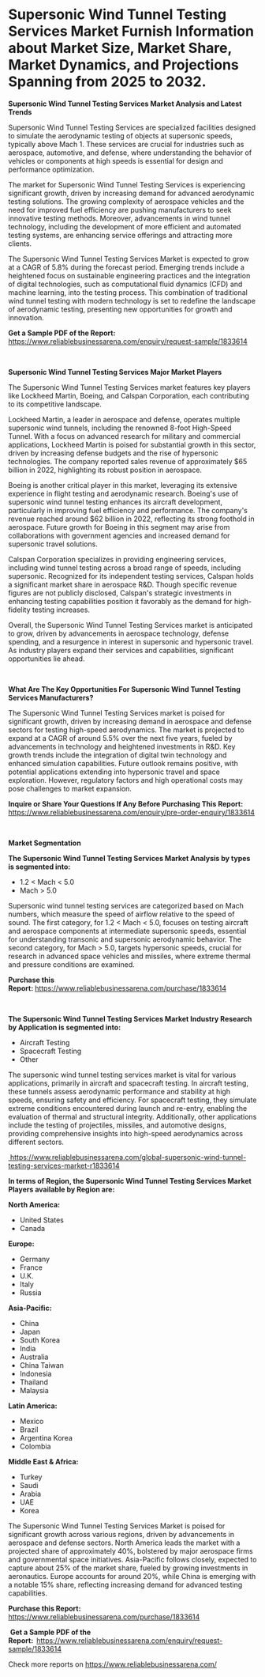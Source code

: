 <p><h1>Supersonic Wind Tunnel Testing Services Market Furnish Information about Market Size, Market Share, Market Dynamics, and Projections Spanning from 2025 to 2032.</h1></p><p><strong>Supersonic Wind Tunnel Testing Services Market Analysis and Latest Trends</strong></p>
<p><p>Supersonic Wind Tunnel Testing Services are specialized facilities designed to simulate the aerodynamic testing of objects at supersonic speeds, typically above Mach 1. These services are crucial for industries such as aerospace, automotive, and defense, where understanding the behavior of vehicles or components at high speeds is essential for design and performance optimization. </p><p>The market for Supersonic Wind Tunnel Testing Services is experiencing significant growth, driven by increasing demand for advanced aerodynamic testing solutions. The growing complexity of aerospace vehicles and the need for improved fuel efficiency are pushing manufacturers to seek innovative testing methods. Moreover, advancements in wind tunnel technology, including the development of more efficient and automated testing systems, are enhancing service offerings and attracting more clients.</p><p>The Supersonic Wind Tunnel Testing Services Market is expected to grow at a CAGR of 5.8% during the forecast period. Emerging trends include a heightened focus on sustainable engineering practices and the integration of digital technologies, such as computational fluid dynamics (CFD) and machine learning, into the testing process. This combination of traditional wind tunnel testing with modern technology is set to redefine the landscape of aerodynamic testing, presenting new opportunities for growth and innovation.</p></p>
<p><strong>Get a Sample PDF of the Report:&nbsp;</strong> <a href="https://www.reliablebusinessarena.com/enquiry/request-sample/1833614?utm_campaign=3168&utm_medium=2&utm_source=Github&utm_content=ia&utm_term=26032025&utm_id=supersonic-wind-tunnel-testing-services">https://www.reliablebusinessarena.com/enquiry/request-sample/1833614</a></p>
<p>&nbsp;</p>
<p><strong>Supersonic Wind Tunnel Testing Services Major Market Players</strong></p>
<p><p>The Supersonic Wind Tunnel Testing Services market features key players like Lockheed Martin, Boeing, and Calspan Corporation, each contributing to its competitive landscape.</p><p>Lockheed Martin, a leader in aerospace and defense, operates multiple supersonic wind tunnels, including the renowned 8-foot High-Speed Tunnel. With a focus on advanced research for military and commercial applications, Lockheed Martin is poised for substantial growth in this sector, driven by increasing defense budgets and the rise of hypersonic technologies. The company reported sales revenue of approximately $65 billion in 2022, highlighting its robust position in aerospace.</p><p>Boeing is another critical player in this market, leveraging its extensive experience in flight testing and aerodynamic research. Boeing's use of supersonic wind tunnel testing enhances its aircraft development, particularly in improving fuel efficiency and performance. The company's revenue reached around $62 billion in 2022, reflecting its strong foothold in aerospace. Future growth for Boeing in this segment may arise from collaborations with government agencies and increased demand for supersonic travel solutions.</p><p>Calspan Corporation specializes in providing engineering services, including wind tunnel testing across a broad range of speeds, including supersonic. Recognized for its independent testing services, Calspan holds a significant market share in aerospace R&D. Though specific revenue figures are not publicly disclosed, Calspan's strategic investments in enhancing testing capabilities position it favorably as the demand for high-fidelity testing increases.</p><p>Overall, the Supersonic Wind Tunnel Testing Services market is anticipated to grow, driven by advancements in aerospace technology, defense spending, and a resurgence in interest in supersonic and hypersonic travel. As industry players expand their services and capabilities, significant opportunities lie ahead.</p></p>
<p>&nbsp;</p>
<p><strong>What Are The Key Opportunities For Supersonic Wind Tunnel Testing Services Manufacturers?</strong></p>
<p><p>The Supersonic Wind Tunnel Testing Services market is poised for significant growth, driven by increasing demand in aerospace and defense sectors for testing high-speed aerodynamics. The market is projected to expand at a CAGR of around 5.5% over the next five years, fueled by advancements in technology and heightened investments in R&D. Key growth trends include the integration of digital twin technology and enhanced simulation capabilities. Future outlook remains positive, with potential applications extending into hypersonic travel and space exploration. However, regulatory factors and high operational costs may pose challenges to market expansion.</p></p>
<p><strong>Inquire or Share Your Questions If Any Before Purchasing This Report:</strong> <a href="https://www.reliablebusinessarena.com/enquiry/pre-order-enquiry/1833614?utm_campaign=3168&utm_medium=2&utm_source=Github&utm_content=ia&utm_term=26032025&utm_id=supersonic-wind-tunnel-testing-services">https://www.reliablebusinessarena.com/enquiry/pre-order-enquiry/1833614</a></p>
<p>&nbsp;</p>
<p><strong>Market Segmentation</strong></p>
<p><strong>The Supersonic Wind Tunnel Testing Services Market Analysis by types is segmented into:</strong></p>
<p><ul><li>1.2 < Mach < 5.0</li><li>Mach > 5.0</li></ul></p>
<p><p>Supersonic wind tunnel testing services are categorized based on Mach numbers, which measure the speed of airflow relative to the speed of sound. The first category, for 1.2 < Mach < 5.0, focuses on testing aircraft and aerospace components at intermediate supersonic speeds, essential for understanding transonic and supersonic aerodynamic behavior. The second category, for Mach > 5.0, targets hypersonic speeds, crucial for research in advanced space vehicles and missiles, where extreme thermal and pressure conditions are examined.</p></p>
<p><strong>Purchase this Report:&nbsp;</strong><a href="https://www.reliablebusinessarena.com/purchase/1833614?utm_campaign=3168&utm_medium=2&utm_source=Github&utm_content=ia&utm_term=26032025&utm_id=supersonic-wind-tunnel-testing-services">https://www.reliablebusinessarena.com/purchase/1833614</a></p>
<p>&nbsp;</p>
<p><strong>The Supersonic Wind Tunnel Testing Services Market Industry Research by Application is segmented into:</strong></p>
<p><ul><li>Aircraft Testing</li><li>Spacecraft Testing</li><li>Other</li></ul></p>
<p><p>The supersonic wind tunnel testing services market is vital for various applications, primarily in aircraft and spacecraft testing. In aircraft testing, these tunnels assess aerodynamic performance and stability at high speeds, ensuring safety and efficiency. For spacecraft testing, they simulate extreme conditions encountered during launch and re-entry, enabling the evaluation of thermal and structural integrity. Additionally, other applications include the testing of projectiles, missiles, and automotive designs, providing comprehensive insights into high-speed aerodynamics across different sectors.</p></p>
<p><a href="https://www.reliablebusinessarena.com/global-supersonic-wind-tunnel-testing-services-market-r1833614?utm_campaign=3168&utm_medium=2&utm_source=Github&utm_content=ia&utm_term=26032025&utm_id=supersonic-wind-tunnel-testing-services">&nbsp;https://www.reliablebusinessarena.com/global-supersonic-wind-tunnel-testing-services-market-r1833614</a></p>
<p><strong>In terms of Region, the Supersonic Wind Tunnel Testing Services Market Players available by Region are:</strong></p>
<p>
    <p> <strong> North America: </strong>
        <ul>
            <li>United States</li>
            <li>Canada</li>
        </ul>
        </p> 
    <p> <strong> Europe: </strong>
        <ul>
            <li>Germany</li>
            <li>France</li>
            <li>U.K.</li>
            <li>Italy</li>
            <li>Russia</li>
        </ul>
        </p> 
    <p> <strong> Asia-Pacific: </strong>
        <ul>
            <li>China</li>
            <li>Japan</li>
            <li>South Korea</li>
            <li>India</li>
            <li>Australia</li>
            <li>China Taiwan</li>
            <li>Indonesia</li>
            <li>Thailand</li>
            <li>Malaysia</li>
        </ul>
        </p> 
    <p> <strong> Latin America: </strong>
        <ul>
            <li>Mexico</li>
            <li>Brazil</li>
            <li>Argentina Korea</li>
            <li>Colombia</li>
        </ul>
        </p> 
    <p> <strong> Middle East & Africa: </strong>
        <ul>
            <li>Turkey</li>
            <li>Saudi</li>
            <li>Arabia</li>
            <li>UAE</li>
            <li>Korea</li>
        </ul>
    </p>
    </p>
<p><p>The Supersonic Wind Tunnel Testing Services Market is poised for significant growth across various regions, driven by advancements in aerospace and defense sectors. North America leads the market with a projected share of approximately 40%, bolstered by major aerospace firms and governmental space initiatives. Asia-Pacific follows closely, expected to capture about 25% of the market share, fueled by growing investments in aeronautics. Europe accounts for around 20%, while China is emerging with a notable 15% share, reflecting increasing demand for advanced testing capabilities.</p></p>
<p><strong>Purchase this Report: </strong><a href="https://www.reliablebusinessarena.com/purchase/1833614?utm_campaign=3168&utm_medium=2&utm_source=Github&utm_content=ia&utm_term=26032025&utm_id=supersonic-wind-tunnel-testing-services">https://www.reliablebusinessarena.com/purchase/1833614</a></p>
<p>&nbsp;<strong>Get a Sample PDF of the Report:&nbsp;&nbsp;</strong><a href="https://www.reliablebusinessarena.com/enquiry/request-sample/1833614?utm_campaign=3168&utm_medium=2&utm_source=Github&utm_content=ia&utm_term=26032025&utm_id=supersonic-wind-tunnel-testing-services">https://www.reliablebusinessarena.com/enquiry/request-sample/1833614</a></p>
<p><strong></strong></p>
<p>Check more reports on <a href="https://www.reliablebusinessarena.com/?utm_campaign=3168&utm_medium=2&utm_source=Github&utm_content=ia&utm_term=26032025&utm_id=supersonic-wind-tunnel-testing-services">https://www.reliablebusinessarena.com/</a></p>